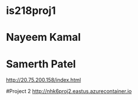 # is218proj1
# Nayeem Kamal
# Samerth Patel
http://20.75.200.158/index.html


#Project 2
http://nhk6proj2.eastus.azurecontainer.io
